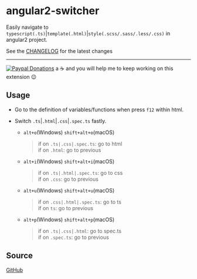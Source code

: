 # angular2-switcher

Easily navigate to `typescript(.ts)`|`template(.html)`|`style(.scss/.sass/.less/.css)` in angular2 project.

See the [CHANGELOG](https://github.com/infinity1207/angular2-switcher/blob/master/CHANGELOG.md) for the latest changes

---

[![Paypal Donations](https://www.paypalobjects.com/en_US/i/btn/btn_donate_SM.gif)](https://www.paypal.me/infinity20091207) a :coffee: and you will help me to keep working on this extension :wink:

## Usage

* Go to the definition of variables/functions when press `f12` within html.

* Switch `.ts`|`.html`|`.css`|`.spec.ts` fastly.

  * `alt+o`(Windows) `shift+alt+o`(macOS)

    > if on `.ts|.css|.spec.ts`: go to html<br>
    > if on `.html`: go to previous

  * `alt+i`(Windows) `shift+alt+i`(macOS)

    > if on `.ts|.html|.spec.ts`: go to css<br>
    > if on `.css`: go to previous

  * `alt+u`(Windows) `shift+alt+u`(macOS)

    > if on `.css|.html|.spec.ts`: go to ts<br>
    > if on `ts`: go to previous

  * `alt+p`(Windows) `shift+alt+p`(macOS)
    > if on `.ts|.css|.html`: go to spec.ts<br>
    > if on `.spec.ts`: go to previous

## Source

[GitHub](https://github.com/infinity1207/angular2-switcher)